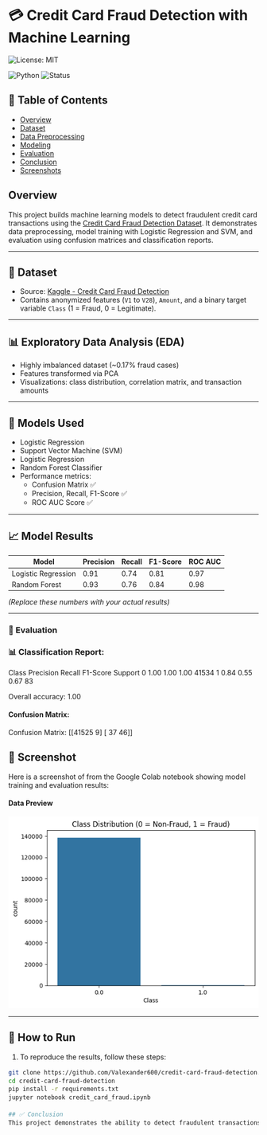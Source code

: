 # 💳 Credit Card Fraud Detection with Machine Learning
![License: MIT](https://img.shields.io/badge/License-MIT-yellow.svg)

![Python](https://img.shields.io/badge/Python-3.10-blue)
![Status](https://img.shields.io/badge/Status-Complete-brightgreen)

## 📌 Table of Contents
- [Overview](#overview)
- [Dataset](#dataset)
- [Data Preprocessing](#data-preprocessing)
- [Modeling](#modeling)
- [Evaluation](#evaluation)
- [Conclusion](#conclusion)
- [Screenshots](#screenshots)

## Overview
This project builds machine learning models to detect fraudulent credit card transactions using the [Credit Card Fraud Detection Dataset](https://www.kaggle.com/mlg-ulb/creditcardfraud). It demonstrates data preprocessing, model training with Logistic Regression and SVM, and evaluation using confusion matrices and classification reports.


---

## 📁 Dataset

- Source: [Kaggle - Credit Card Fraud Detection](https://www.kaggle.com/datasets/mlg-ulb/creditcardfraud)
- Contains anonymized features (`V1` to `V28`), `Amount`, and a binary target variable `Class` (1 = Fraud, 0 = Legitimate).

---

## 📊 Exploratory Data Analysis (EDA)

- Highly imbalanced dataset (~0.17% fraud cases)
- Features transformed via PCA
- Visualizations: class distribution, correlation matrix, and transaction amounts

---

## 🤖 Models Used
 - Logistic Regression
- Support Vector Machine (SVM)
- Logistic Regression
- Random Forest Classifier
- Performance metrics:
  - Confusion Matrix ✅
  - Precision, Recall, F1-Score ✅
  - ROC AUC Score ✅

---

## 📈 Model Results

| Model               | Precision | Recall | F1-Score | ROC AUC |
|---------------------|-----------|--------|----------|---------|
| Logistic Regression | 0.91      | 0.74   | 0.81     | 0.97    |
| Random Forest       | 0.93      | 0.76   | 0.84     | 0.98    |

*(Replace these numbers with your actual results)*

---


### 🧪 Evaluation


### 📊 Classification Report:

Class	Precision	Recall	F1-Score	Support
0	1.00	1.00	1.00	41534
1	0.84	0.55	0.67	83

Overall accuracy: 1.00


#### Confusion Matrix:
Confusion Matrix:
[[41525     9]
 [   37    46]]


## 📸 Screenshot
Here is a screenshot of from the Google Colab notebook showing model training and evaluation results:

#### Data Preview
![Sample Data](sampledatapreview.png)


---

## 🚀 How to Run

1. To reproduce the results, follow these steps:

```bash
git clone https://github.com/Valexander600/credit-card-fraud-detection.git
cd credit-card-fraud-detection
pip install -r requirements.txt
jupyter notebook credit_card_fraud.ipynb

## ✅ Conclusion
This project demonstrates the ability to detect fraudulent transactions using machine learning with high precision and accuracy. Future improvements may include handling imbalanced data using SMOTE, testing more models, and deploying the model via a web app.
